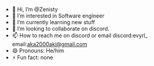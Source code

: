- 👋 Hi, I’m @Zenisty
- 👀 I’m interested in Software engineer
- 🌱 I’m currently learning new stuff
- 💞️ I’m looking to collaborate on discord.
- 📫 How to reach me on discord or email discord:evyrl_ email:aka2000aki@gmail.com
- 😄 Pronouns: He/him
- ⚡ Fun fact: none

<!---
Zenisty/Zenisty is a ✨ special ✨ repository because its `README.md` (this file) appears on your GitHub profile.
You can click the Preview link to take a look at your changes.
--->
